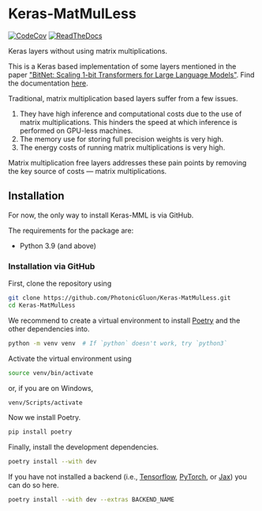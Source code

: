 # Keras-MatMulLess

[![CodeCov](https://codecov.io/gh/PhotonicGluon/Keras-MatMulLess/graph/badge.svg?token=VKD0CJX1SD)](https://codecov.io/gh/PhotonicGluon/Keras-MatMulLess)
[![ReadTheDocs](https://readthedocs.org/projects/keras-matmulless/badge/?version=latest)](https://keras-matmulless.readthedocs.io/en/latest/?badge=latest)

Keras layers without using matrix multiplications.

This is a Keras based implementation of some layers mentioned in the paper ["BitNet: Scaling 1-bit Transformers for Large Language Models"](https://arxiv.org/pdf/2310.11453). Find the documentation [here](https://keras-matmulless.readthedocs.io/en/latest/).

Traditional, matrix multiplication based layers suffer from a few issues.

1. They have high inference and computational costs due to the use of matrix multiplications. This hinders the speed at which inference is performed on GPU-less machines.
2. The memory use for storing full precision weights is very high.
3. The energy costs of running matrix multiplications is very high.

Matrix multiplication free layers addresses these pain points by removing the key source of costs &mdash; matrix multiplications.

## Installation

For now, the only way to install Keras-MML is via GitHub.

The requirements for the package are:

- Python 3.9 (and above)

### Installation via GitHub

First, clone the repository using

```bash
git clone https://github.com/PhotonicGluon/Keras-MatMulLess.git
cd Keras-MatMulLess
```

We recommend to create a virtual environment to install [Poetry](https://python-poetry.org/) and the other dependencies into.

```bash
python -m venv venv  # If `python` doesn't work, try `python3`
```

Activate the virtual environment using

```bash
source venv/bin/activate
```

or, if you are on Windows,

```bash
venv/Scripts/activate
```

Now we install Poetry.

```bash
pip install poetry
```

Finally, install the development dependencies.

```bash
poetry install --with dev
```

If you have not installed a backend (i.e., [Tensorflow](https://www.tensorflow.org/), [PyTorch](https://pytorch.org/), or [Jax](https://jax.readthedocs.io/en/latest/index.html)) you can do so here.

```bash
poetry install --with dev --extras BACKEND_NAME
```

